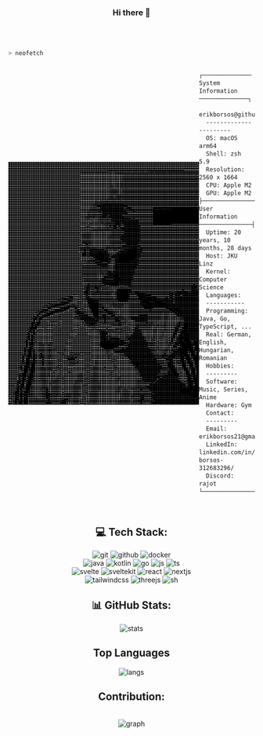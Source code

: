 <div align=center>

### Hi there 👋

</br>

</br>

<div align=left>

```zsh
> neofetch
```

<div style="display:flex; align-items:center">
<img align="left" src="image.jpeg" alt="rajput-hemant" width="390"/>

```
┌────────────── System Information ──────────────┐
  erikborsos@github
  ----------------------
  OS: macOS arm64
  Shell: zsh 5.9
  Resolution: 2560 x 1664
  CPU: Apple M2
  GPU: Apple M2
├─────────────── User Information ───────────────┤
  Uptime: 20 years, 10 months, 28 days
  Host: JKU Linz
  Kernel: Computer Science
  Languages:
  -----------
  Programming: Java, Go, TypeScript, ...
  Real: German, English, Hungarian, Romanian
  Hobbies:
  ---------
  Software: Music, Series, Anime
  Hardware: Gym
  Contact:
  ---------
  Email: erikborsos21@gmail.com
  LinkedIn: linkedin.com/in/erik-borsos-312683296/
  Discord: rajot
└────────────────────────────────────────────────┘
```

</div>

</div>

<br/>

## 💻 Tech Stack:

![git] ![github] ![docker] <br/>
![java] ![kotlin] ![go] ![js] ![ts] <br/>
![svelte] ![sveltekit] ![react] ![nextjs] <br/>
![tailwindcss] ![threejs] ![sh]

## 📊 GitHub Stats:

![stats]

## Top Languages

![langs]

## Contribution:

<br/> ![graph]

</div>

<!----------------------------------{ reference links }--------------------------------->

[stats]: https://github-readme-stats.vercel.app/api?username=erikborsos&show_icons=true&theme=dark&hide_border=false&include_all_commits=true&count_private=false
[langs]: https://github-readme-stats.vercel.app/api/top-langs/?username=erikborsos&theme=dark&hide_border=false&count_private=false&layout=compact&langs_count=10&hide=html,css,scss,less,stylus,shell,makefile,cmake,perl,php,blade,smarty,scss,less,stylus,shell,makefile,cmake,perl,php,blade,smarty,jupyter+notebook,

<!----------------------------------{ contribution stats }--------------------------------->

[graph]: https://github-readme-activity-graph.vercel.app/graph?username=erikborsos&theme=github-compact&hide_border=false&area=true

<!----------------------------------{ language badges }--------------------------------->

[git]: https://img.shields.io/badge/git-%23F05032.svg?style=for-the-badge&logo=git&logoColor=white
[github]: https://img.shields.io/badge/github-%23121011.svg?style=for-the-badge&logo=github&logoColor=white
[docker]: https://img.shields.io/badge/docker-%230db7ed.svg?style=for-the-badge&logo=docker&logoColor=white
[java]: https://img.shields.io/badge/java-%23ED8B00.svg?style=for-the-badge&logo=java&logoColor=white
[kotlin]: https://img.shields.io/badge/kotlin-%230095D5.svg?style=for-the-badge&logo=kotlin&logoColor=white
[go]: https://img.shields.io/badge/go-%2300ADD8.svg?style=for-the-badge&logo=go&logoColor=white
[js]: https://img.shields.io/badge/javascript-%23323330.svg?style=for-the-badge&logo=javascript&logoColor=%23F7DF1E
[ts]: https://img.shields.io/badge/typescript-%23007ACC.svg?style=for-the-badge&logo=typescript&logoColor=white
[svelte]: https://img.shields.io/badge/svelte-%23F7B93E.svg?style=for-the-badge&logo=svelte&logoColor=white
[sveltekit]: https://img.shields.io/badge/sveltekit-%23F24E1E.svg?style=for-the-badge&logo=svelte&logoColor=white
[react]: https://img.shields.io/badge/react-%2320232a.svg?style=for-the-badge&logo=react&logoColor=%2361DAFB
[nextjs]: https://img.shields.io/badge/next.js-%23000000.svg?style=for-the-badge&logo=next.js&logoColor=white
[tailwindcss]: https://img.shields.io/badge/tailwindcss-%2338B2AC.svg?style=for-the-badge&logo=tailwind-css&logoColor=white
[threejs]: https://img.shields.io/badge/threejs-%23000000.svg?style=for-the-badge&logo=three.js&logoColor=white
[sh]: https://img.shields.io/badge/sh-%23121011.svg?style=for-the-badge&logo=gnu-bash&logoColor=white
